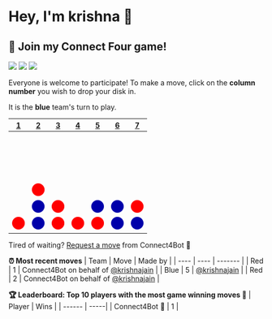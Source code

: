 # Hey, I'm krishna 👋



## :game_die: Join my Connect Four game!
![](https://img.shields.io/badge/Moves%20played-16-blue)
![](https://img.shields.io/badge/Completed%20games-1-brightgreen)
![](https://img.shields.io/badge/Total%20players-1-orange)

Everyone is welcome to participate! To make a move, click on the **column number** you wish to drop your disk in.

It is the **blue** team's turn to play.

|[1](https://github.com/krishnajain/krishnajain/issues/new?title=connect4%7Cdrop%7Cblue%7C1&body=Just+push+%27Submit+new+issue%27+without+editing+the+title.+The+README+will+be+updated+after+approximately+30+seconds.)|[2](https://github.com/krishnajain/krishnajain/issues/new?title=connect4%7Cdrop%7Cblue%7C2&body=Just+push+%27Submit+new+issue%27+without+editing+the+title.+The+README+will+be+updated+after+approximately+30+seconds.)|[3](https://github.com/krishnajain/krishnajain/issues/new?title=connect4%7Cdrop%7Cblue%7C3&body=Just+push+%27Submit+new+issue%27+without+editing+the+title.+The+README+will+be+updated+after+approximately+30+seconds.)|[4](https://github.com/krishnajain/krishnajain/issues/new?title=connect4%7Cdrop%7Cblue%7C4&body=Just+push+%27Submit+new+issue%27+without+editing+the+title.+The+README+will+be+updated+after+approximately+30+seconds.)|[5](https://github.com/krishnajain/krishnajain/issues/new?title=connect4%7Cdrop%7Cblue%7C5&body=Just+push+%27Submit+new+issue%27+without+editing+the+title.+The+README+will+be+updated+after+approximately+30+seconds.)|[6](https://github.com/krishnajain/krishnajain/issues/new?title=connect4%7Cdrop%7Cblue%7C6&body=Just+push+%27Submit+new+issue%27+without+editing+the+title.+The+README+will+be+updated+after+approximately+30+seconds.)|[7](https://github.com/krishnajain/krishnajain/issues/new?title=connect4%7Cdrop%7Cblue%7C7&body=Just+push+%27Submit+new+issue%27+without+editing+the+title.+The+README+will+be+updated+after+approximately+30+seconds.)|
| - | - | - | - | - | - | - |
|![](https://raw.githubusercontent.com/krishnajain/krishnajain/master/images/blank.png)|![](https://raw.githubusercontent.com/krishnajain/krishnajain/master/images/blank.png)|![](https://raw.githubusercontent.com/krishnajain/krishnajain/master/images/blank.png)|![](https://raw.githubusercontent.com/krishnajain/krishnajain/master/images/blank.png)|![](https://raw.githubusercontent.com/krishnajain/krishnajain/master/images/blank.png)|![](https://raw.githubusercontent.com/krishnajain/krishnajain/master/images/blank.png)|![](https://raw.githubusercontent.com/krishnajain/krishnajain/master/images/blank.png)|
|![](https://raw.githubusercontent.com/krishnajain/krishnajain/master/images/blank.png)|![](https://raw.githubusercontent.com/krishnajain/krishnajain/master/images/blank.png)|![](https://raw.githubusercontent.com/krishnajain/krishnajain/master/images/blank.png)|![](https://raw.githubusercontent.com/krishnajain/krishnajain/master/images/blank.png)|![](https://raw.githubusercontent.com/krishnajain/krishnajain/master/images/blank.png)|![](https://raw.githubusercontent.com/krishnajain/krishnajain/master/images/blank.png)|![](https://raw.githubusercontent.com/krishnajain/krishnajain/master/images/blank.png)|
|![](https://raw.githubusercontent.com/krishnajain/krishnajain/master/images/blank.png)|![](https://raw.githubusercontent.com/krishnajain/krishnajain/master/images/blank.png)|![](https://raw.githubusercontent.com/krishnajain/krishnajain/master/images/blank.png)|![](https://raw.githubusercontent.com/krishnajain/krishnajain/master/images/blank.png)|![](https://raw.githubusercontent.com/krishnajain/krishnajain/master/images/blank.png)|![](https://raw.githubusercontent.com/krishnajain/krishnajain/master/images/blank.png)|![](https://raw.githubusercontent.com/krishnajain/krishnajain/master/images/blank.png)|
|![](https://raw.githubusercontent.com/krishnajain/krishnajain/master/images/blank.png)|![](https://raw.githubusercontent.com/krishnajain/krishnajain/master/images/red.png)|![](https://raw.githubusercontent.com/krishnajain/krishnajain/master/images/blank.png)|![](https://raw.githubusercontent.com/krishnajain/krishnajain/master/images/blank.png)|![](https://raw.githubusercontent.com/krishnajain/krishnajain/master/images/blank.png)|![](https://raw.githubusercontent.com/krishnajain/krishnajain/master/images/blank.png)|![](https://raw.githubusercontent.com/krishnajain/krishnajain/master/images/blank.png)|
|![](https://raw.githubusercontent.com/krishnajain/krishnajain/master/images/blank.png)|![](https://raw.githubusercontent.com/krishnajain/krishnajain/master/images/blue.png)|![](https://raw.githubusercontent.com/krishnajain/krishnajain/master/images/red.png)|![](https://raw.githubusercontent.com/krishnajain/krishnajain/master/images/blank.png)|![](https://raw.githubusercontent.com/krishnajain/krishnajain/master/images/blue.png)|![](https://raw.githubusercontent.com/krishnajain/krishnajain/master/images/blue.png)|![](https://raw.githubusercontent.com/krishnajain/krishnajain/master/images/red.png)|
|![](https://raw.githubusercontent.com/krishnajain/krishnajain/master/images/red.png)|![](https://raw.githubusercontent.com/krishnajain/krishnajain/master/images/blue.png)|![](https://raw.githubusercontent.com/krishnajain/krishnajain/master/images/red.png)|![](https://raw.githubusercontent.com/krishnajain/krishnajain/master/images/red.png)|![](https://raw.githubusercontent.com/krishnajain/krishnajain/master/images/red.png)|![](https://raw.githubusercontent.com/krishnajain/krishnajain/master/images/blue.png)|![](https://raw.githubusercontent.com/krishnajain/krishnajain/master/images/blue.png)|

Tired of waiting? [Request a move](https://github.com/krishnajain/krishnajain/issues/new?title=connect4%7Cdrop%7Cblue%7Cai&body=Just+push+%27Submit+new+issue%27+without+editing+the+title.+The+README+will+be+updated+after+approximately+30+seconds.) from Connect4Bot :robot: 



**:alarm_clock: Most recent moves**
| Team | Move | Made by |
| ---- | ---- | ------- |
| Red | 1 | Connect4Bot on behalf of [@krishnajain](https://github.com/krishnajain) |
| Blue | 5 | [@krishnajain](https://github.com/krishnajain) |
| Red | 2 | Connect4Bot on behalf of [@krishnajain](https://github.com/krishnajain) |

**:trophy: Leaderboard: Top 10 players with the most game winning moves :1st_place_medal:**
| Player | Wins |
| ------ | -----|
| Connect4Bot :robot: | 1 |
